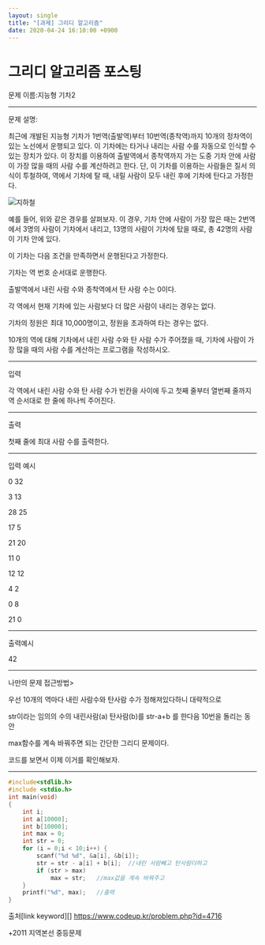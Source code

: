 ```yaml
---
layout: single
title: "[과제] 그리디 알고리즘"
date: 2020-04-24 16:10:00 +0900
---
```


#    그리디 알고리즘 포스팅

문제 이름:지능형 기차2

---

문제 설명:

최근에 개발된 지능형 기차가 1번역(출발역)부터 10번역(종착역)까지 10개의 정차역이 있는 노선에서 운행되고 있다. 이 기차에는 타거나 내리는 사람 수를 자동으로 인식할 수 있는 장치가 있다. 이 장치를 이용하여 출발역에서 종착역까지 가는 도중 기차 안에 사람이 가장 많을 때의 사람 수를 계산하려고 한다. 단, 이 기차를 이용하는 사람들은 질서 의식이 투철하여, 역에서 기차에 탈 때, 내릴 사람이 모두 내린 후에 기차에 탄다고 가정한다.

![지하철](https://user-images.githubusercontent.com/62733873/80167116-882acf00-861a-11ea-87c2-d46c4150d7a8.PNG)


예를 들어, 위와 같은 경우를 살펴보자. 이 경우, 기차 안에 사람이 가장 많은 때는 2번역에서 3명의 사람이 기차에서 내리고, 13명의 사람이 기차에 탔을 때로, 총 42명의 사람이 기차 안에 있다.

 

이 기차는 다음 조건을 만족하면서 운행된다고 가정한다.

기차는 역 번호 순서대로 운행한다.

출발역에서 내린 사람 수와 종착역에서 탄 사람 수는 0이다.

각 역에서 현재 기차에 있는 사람보다 더 많은 사람이 내리는 경우는 없다.

기차의 정원은 최대 10,000명이고, 정원을 초과하여 타는 경우는 없다.

 

10개의 역에 대해 기차에서 내린 사람 수와 탄 사람 수가 주어졌을 때, 기차에 사람이 가장 많을 때의 사람 수를 계산하는 프로그램을 작성하시오.

---

입력

 각 역에서 내린 사람 수와 탄 사람 수가 빈칸을 사이에 두고 첫째 줄부터 열번째 줄까지 역 순서대로 한 줄에 하나씩 주어진다. 

---

출력

첫째 줄에 최대 사람 수를 출력한다.  

---

입력 예시

0 32

3 13

28 25

17 5

21 20

11 0

12 12

4 2

0 8

21 0

---

출력예시

42

---

나만의 문제 접근방법>

우선  10개의 역마다 내린 사람수와 탄사람 수가 정해져있다하니  대략적으로

str이라는 임의의 수의 내린사람(a) 탄사람(b)를 str-a+b 를 한다음 10번을 돌리는 동안

max함수를 계속 바꿔주면 되는 간단한 그리디 문제이다.

코드를 보면서 이제 이거를 확인해보자.

---

```c
#include<stdlib.h>
#include <stdio.h>
int main(void)
{
	int i;
	int a[10000];
	int b[10000];
	int max = 0;
	int str = 0;
	for (i = 0;i < 10;i++) {
		scanf("%d %d", &a[i], &b[i]);
		str = str - a[i] + b[i];  //내린 사람빼고 탄사람더하고
		if (str > max)
			max = str;   //max값을 계속 바꿔주고
	}
	printf("%d", max);   //출력
}
```



출처[link keyword][] https://www.codeup.kr/problem.php?id=4716

+2011 지역본선 중등문제



